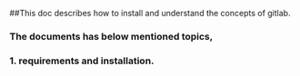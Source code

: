 ##This doc describes how to install and understand the concepts of gitlab. 

### The documents has below mentioned topics,
### 1. requirements and installation.



